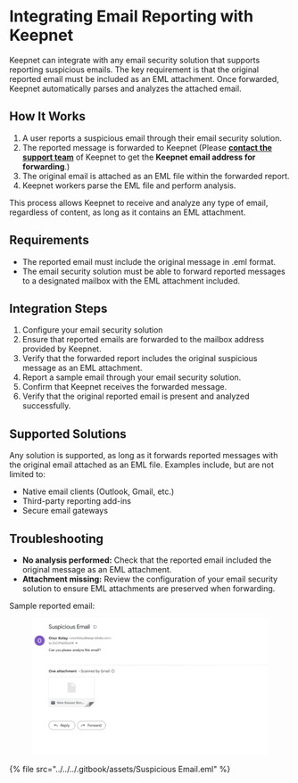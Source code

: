 # Integrating Email Reporting with Keepnet

Keepnet can integrate with any email security solution that supports reporting suspicious emails. The key requirement is that the original reported email must be included as an EML attachment. Once forwarded, Keepnet automatically parses and analyzes the attached email.

## How It Works

1. A user reports a suspicious email through their email security solution.
2. The reported message is forwarded to Keepnet (Please [**contact the support team**](../../../resources/keepnet-support-help-desk.md) of Keepnet to get the **Keepnet email address for forwarding**.)
3. The original email is attached as an EML file within the forwarded report.
4. Keepnet workers parse the EML file and perform analysis.

This process allows Keepnet to receive and analyze any type of email, regardless of content, as long as it contains an EML attachment.

## Requirements

* The reported email must include the original message in .eml format.
* The email security solution must be able to forward reported messages to a designated mailbox with the EML attachment included.

## Integration Steps

1. Configure your email security solution
2. Ensure that reported emails are forwarded to the mailbox address provided by Keepnet.
3. Verify that the forwarded report includes the original suspicious message as an EML attachment.
4. Report a sample email through your email security solution.
5. Confirm that Keepnet receives the forwarded message.
6. Verify that the original reported email is present and analyzed successfully.

## Supported Solutions

Any solution is supported, as long as it forwards reported messages with the original email attached as an EML file. Examples include, but are not limited to:

* Native email clients (Outlook, Gmail, etc.)
* Third-party reporting add-ins
* Secure email gateways

## Troubleshooting

* **No analysis performed:** Check that the reported email included the original message as an EML attachment.
* **Attachment missing:** Review the configuration of your email security solution to ensure EML attachments are preserved when forwarding.

Sample reported email:&#x20;

<figure><img src="../../../.gitbook/assets/image1.png" alt=""><figcaption></figcaption></figure>

{% file src="../../../.gitbook/assets/Suspicious Email.eml" %}
